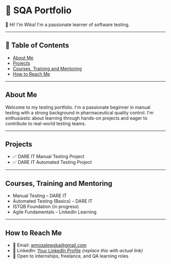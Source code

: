 # 📁 SQA Portfolio

👋 Hi! I'm Wika! I'm a passionate learner of software testing.

---

## 🔗 Table of Contents
- [About Me](#about-me)
- [Projects](#projects)
- [Courses, Training and Mentoring](#courses-training-and-mentoring)
- [How to Reach Me](#how-to-reach-me)



---------------


## About Me

Welcome to my testing portfolio. I'm a passionate beginner in manual testing with a strong background in pharmaceutical quality control. I'm enthusiastic about learning through hands-on projects and eager to contribute to real-world testing teams.

---

 ## Projects

- ✅ DARE IT Manual Testing Project  
- ✅ DARE IT Automated Testing Project  

---

## Courses, Training and Mentoring

- Manual Testing – DARE IT  
- Automated Testing (Basics) – DARE IT  
- ISTQB Foundation (in progress)  
- Agile Fundamentals – LinkedIn Learning  

---

## How to Reach Me

- 📧 Email: wmozalewska@gmail.com  
- 🔗 LinkedIn: [Your LinkedIn Profile](#) *(replace this with actual link)*  
- 💼 Open to internships, freelance, and QA learning roles  

